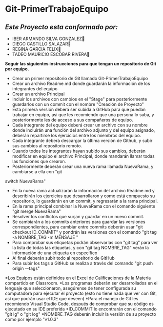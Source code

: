 # Git-PrimerTrabajoEquipo
## ***Este Proyecto esta conformado por:***
+ IBER ARMANDO SILVA GONZALEZ🦊
+ DIEGO CASTILLO SALAZAR👾
+ REGINA GARCIA FELIX🐯
+ TADEO MAURICIO ESCOBAR RIVERA🤠
  

	
 **Seguir las siguientes instrucciones para que tengan un repositorio de Git por equipo.**
- Crear un primer repositorio de Git llamado Git-PrimerTrabajoEquipo
- Crear un archivo Readme.md donde guardarán la información de los integrantes del equipo
- Crear un archivo Principal
- Incluir los archivos con cambios en el "Stage" para posteriormente guardarlos con un commit con el nombre "Creación de Proyecto"
- Esta primera versión deberá ser subida a GitHub para que puedan trabajar en equipo, así que les recomiendo que una persona lo suba, y posteriormente les de acceso a sus compañeros de equipo.
- Cada integrante del equipo deberá crear un archivo con su nombre donde incluirán una función del archivo adjunto y del equipo asignado, deberán repartirse los ejercicios entre los miembros del equipo.
- Cada integrante deberá descargar la última versión de Github, y subir sus cambios al repositorio remoto.
- Cuando todos los integrantes hayan subido sus cambios, deberán modificar en equipo el archivo Principal, donde mandarán llamar todas las funciones que crearon.
- Posteriormente deberán crear una nueva rama llamada NuevaRama, y cambiarse a ella con "git 

switch NuevaRama"
- En la nueva rama actualizarán la información del archivo Readme.md y describirán los ejercicios que desarrollaron y como está compuesto su repositorio, lo guardarán en un commit, y regresarán a la rama principal.
- En la rama principal combinar la NuevaRama con el comando siguiente "git merge NuevaRama"
- Resolver los conflictos que surjan y guardar en un nuevo commit.
- Se cambiarán a los commits anteriores para guardar las versiones correspondientes, para cambiar entre commits deberán usar "git checkout ID_COMMIT" y pondrán las versiones con el comando "git tag -a NOMBRE_TAG -m MENSAJE "
- Para comprobar sus etiquetas podrán observarlas con "git tag" para ver la lista de todas las etiquetas, y con "git tag NOMBRE_TAG" verán la información de una etiqueta en específico
- Al final deberán subir todo al repositorio de GitHub
- Para subir los tags a GitHub se realiza a través del comando "git push origin --tags"

*Los Equipos están definidos en el Excel de Calificaciones de la Materia compartido en Classroom.
*Los programas deberán ser desarrollados en el lenguaje que seleccionaron, asegúrense de tener configurada su computadora para ejecutar el proyecto (esto no tiene nada que ver con Git, así que podrán usar el IDE que deseen)
*Para el manejo de Git les recomiendo Visual Studio Code, después de comprobar que su código es ejecutado en su IDE preferida
*ID_COMMIT lo encontrarán con el comando "git lg" o "git log"
*NOMBRE_TAG deberán incluir la versión de su proyecto como por ejemplo "v1.0.3"

